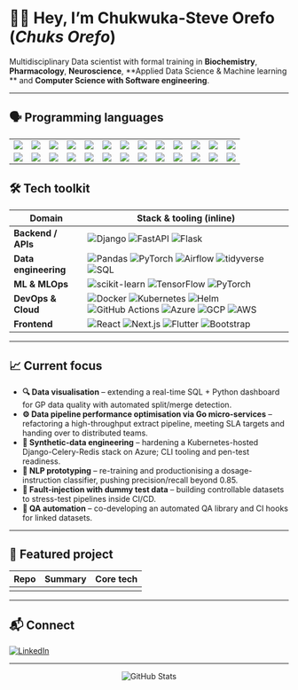 # 👋🏾 Hey, I’m **Chukwuka-Steve Orefo**   (_*Chuks Orefo*_)
Multidisciplinary Data scientist with formal training in **Biochemistry**, **Pharmacology**, **Neuroscience**, **Applied Data Science & Machine learning ** and **Computer Science with Software engineering**.

---

## 🗣 Programming languages  

<table>
  <tr>
    <td><img src="https://img.shields.io/badge/Python-3776AB?style=flat&logo=python&logoColor=white"></td>
    <td><img src="https://img.shields.io/badge/Bash-4EAA25?style=flat&logo=gnubash&logoColor=white"></td>
    <td><img src="https://img.shields.io/badge/Go-00ADD8?style=flat&logo=go&logoColor=white"></td>
    <td><img src="https://img.shields.io/badge/JavaScript-F7DF1E?style=flat&logo=javascript&logoColor=black"></td>
    <td><img src="https://img.shields.io/badge/TypeScript-3178C6?style=flat&logo=typescript&logoColor=white"></td>
    <td><img src="https://img.shields.io/badge/Rust-000000?style=flat&logo=rust&logoColor=white"></td>
    <td><img src="https://img.shields.io/badge/Kotlin-7F52FF?style=flat&logo=kotlin&logoColor=white"></td>
    <td><img src="https://img.shields.io/badge/Dart-0175C2?style=flat&logo=dart&logoColor=white"></td>
    <td><img src="https://img.shields.io/badge/PHP-777BB4?style=flat&logo=php&logoColor=white"></td>
    <td><img src="https://img.shields.io/badge/R-276DC3?style=flat&logo=r&logoColor=white"></td>
    <td><img src="https://img.shields.io/badge/PostgreSQL-4169E1?style=flat&logo=postgresql&logoColor=white"></td>
    <td><img src="https://img.shields.io/badge/MySQL-4479A1?style=flat&logo=mysql&logoColor=white"></td>
    <td><img src="https://img.shields.io/badge/MongoDB-47A248?style=flat&logo=mongodb&logoColor=white"></td>
  </tr>
  <tr>
    <td align="center"><img src="https://img.shields.io/badge/-★★★-3776AB?style=flat"></td>
    <td align="center"><img src="https://img.shields.io/badge/-★★⯪-4EAA25?style=flat"></td>
    <td align="center"><img src="https://img.shields.io/badge/-★★⯪-00ADD8?style=flat"></td>
    <td align="center"><img src="https://img.shields.io/badge/-★★★-F7DF1E?style=flat"></td>
    <td align="center"><img src="https://img.shields.io/badge/-★★☆-3178C6?style=flat"></td>
    <td align="center"><img src="https://img.shields.io/badge/-★★☆-000000?style=flat"></td>
    <td align="center"><img src="https://img.shields.io/badge/-★☆☆-7F52FF?style=flat"></td>
    <td align="center"><img src="https://img.shields.io/badge/-★★☆-0175C2?style=flat"></td>
    <td align="center"><img src="https://img.shields.io/badge/-★☆☆-777BB4?style=flat"></td>
    <td align="center"><img src="https://img.shields.io/badge/-★⯪☆-276DC3?style=flat"></td>
    <td align="center"><img src="https://img.shields.io/badge/-★★⯪-4169E1?style=flat"></td>
    <td align="center"><img src="https://img.shields.io/badge/-★★☆-4479A1?style=flat"></td>
    <td align="center"><img src="https://img.shields.io/badge/-★⯪☆-47A248?style=flat"></td>
  </tr>
</table>



## 🛠️ Tech toolkit

| Domain | Stack & tooling (inline) |
|--------|--------------------------|
| **Backend / APIs** | ![Django](https://img.shields.io/badge/Django-092E20?style=flat&logo=django&logoColor=white) ![FastAPI](https://img.shields.io/badge/FastAPI-009688?style=flat&logo=fastapi&logoColor=white) ![Flask](https://img.shields.io/badge/Flask-000000?style=flat&logo=flask&logoColor=white) |
| **Data engineering** | ![Pandas](https://img.shields.io/badge/Pandas-150458?style=flat&logo=pandas&logoColor=white) ![PyTorch](https://img.shields.io/badge/PyTorch-EE4C2C?style=flat&logo=pytorch&logoColor=white) ![Airflow](https://img.shields.io/badge/Airflow-017CEE?style=flat&logo=apache-airflow&logoColor=white) ![tidyverse](https://img.shields.io/badge/tidyverse-1E90FF?style=flat&logo=r&logoColor=white) ![SQL](https://img.shields.io/badge/SQL-4479A1?style=flat&logo=mysql&logoColor=white) |
| **ML & MLOps** | ![scikit-learn](https://img.shields.io/badge/scikit--learn-F7931E?style=flat&logo=scikitlearn&logoColor=white) ![TensorFlow](https://img.shields.io/badge/TensorFlow-FF6F00?style=flat&logo=tensorflow&logoColor=white) ![PyTorch](https://img.shields.io/badge/PyTorch-EE4C2C?style=flat&logo=pytorch&logoColor=white) |
| **DevOps & Cloud** | ![Docker](https://img.shields.io/badge/Docker-2496ED?style=flat&logo=docker&logoColor=white) ![Kubernetes](https://img.shields.io/badge/Kubernetes-326CE5?style=flat&logo=kubernetes&logoColor=white) ![Helm](https://img.shields.io/badge/Helm-0F1689?style=flat&logo=helm&logoColor=white) ![GitHub Actions](https://img.shields.io/badge/GitHub_Actions-2088FF?style=flat&logo=github-actions&logoColor=white) ![Azure](https://img.shields.io/badge/Azure-0078D4?style=flat&logo=microsoft-azure&logoColor=white) ![GCP](https://img.shields.io/badge/GCP-4285F4?style=flat&logo=google-cloud&logoColor=white) ![AWS](https://img.shields.io/badge/AWS-FF9900?style=flat&logo=amazon-aws&logoColor=white) |
| **Frontend** | ![React](https://img.shields.io/badge/React-61DAFB?style=flat&logo=react&logoColor=000) ![Next.js](https://img.shields.io/badge/Next.js-000000?style=flat&logo=nextdotjs&logoColor=white) ![Flutter](https://img.shields.io/badge/Flutter-02569B?style=flat&logo=flutter&logoColor=white) ![Bootstrap](https://img.shields.io/badge/Bootstrap-7952B3?style=flat&logo=bootstrap&logoColor=white) |

---

## 📈 Current focus

- **🔍 Data visualisation** – extending a real-time SQL + Python dashboard for GP data quality with automated split/merge detection.  
- **⚙️ Data pipeline performance optimisation via Go micro-services** – refactoring a high-throughput extract pipeline, meeting SLA targets and handing over to distributed teams.  
- **🧪 Synthetic-data engineering** – hardening a Kubernetes-hosted Django-Celery-Redis stack on Azure; CLI tooling and pen-test readiness.  
- **🧠 NLP prototyping** – re-training and productionising a dosage-instruction classifier, pushing precision/recall beyond 0.85.  
- **🧬 Fault-injection with dummy test data** – building controllable datasets to stress-test pipelines inside CI/CD.  
- **🔗 QA automation** – co-developing an automated QA library and CI hooks for linked datasets.

---

## 🚀 Featured project

| Repo | Summary | Core tech |
|------|---------|-----------|
|  |  |  |

---

## 📬 Connect

[![LinkedIn](https://img.shields.io/badge/LinkedIn-0A66C2?style=flat&logo=linkedin&logoColor=white)](https://www.linkedin.com/in/chux-o/)

---

<p align="center">
  <img src="https://github-readme-stats.vercel.app/api?username=Chuks-Orefo&show_icons=true&theme=github_dark&hide_border=true" alt="GitHub Stats">
</p>
